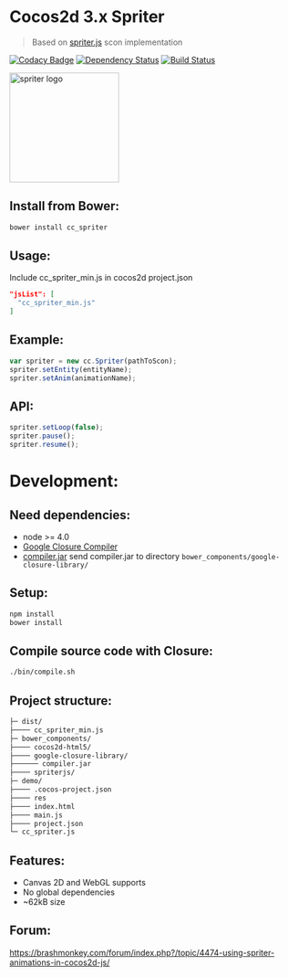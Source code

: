 # Cocos2d 3.x Spriter
> Based on [spriter.js](https://github.com/flyover/spriter.js) scon implementation 

[![Codacy Badge](https://api.codacy.com/project/badge/Grade/4023ff166364425d805232ac1518e4d9)](https://www.codacy.com/app/qertis/cc_spriter?utm_source=github.com&amp;utm_medium=referral&amp;utm_content=qertis/cc_spriter&amp;utm_campaign=Badge_Grade)
[![Dependency Status](https://david-dm.org/tewst/cc_spriter.svg)](https://david-dm.org/tewst/cc_spriter)
[![Build Status](https://travis-ci.org/qertis/cc_spriter.svg?branch=master)](https://travis-ci.org/qertis/cc_spriter)

<a href="http://www.brashmonkey.com/">
  <img title="spriter logo" src="https://pbs.twimg.com/profile_images/2556942741/yxn4f63yjqc74hyf2ylb.png" width="192">
</a>

Install from Bower:
-------------------
```sh
bower install cc_spriter
```

Usage:
------
Include cc_spriter_min.js in cocos2d project.json
```json
"jsList": [
  "cc_spriter_min.js"
]
```  

Example:
--------
```js
var spriter = new cc.Spriter(pathToScon);
spriter.setEntity(entityName);
spriter.setAnim(animationName);
```

API:
----
```js
spriter.setLoop(false);
spriter.pause();
spriter.resume();
```

Development:
===

Need dependencies:
-----------------------------
* node >= 4.0
* [Google Closure Compiler](https://developers.google.com/closure/compiler/)
* [compiler.jar](http://dl.google.com/closure-compiler/compiler-latest.zip) 
send compiler.jar to directory ```bower_components/google-closure-library/```

Setup:
------
```sh
npm install
bower install
```

Compile source code with Closure:
---------------------------------
```sh
./bin/compile.sh
```

Project structure:
------------------
```sh
├─ dist/
├──── cc_spriter_min.js
├─ bower_components/
├──── cocos2d-html5/
├──── google-closure-library/
├────── compiler.jar
├──── spriterjs/
├─ demo/
├──── .cocos-project.json
├──── res
├──── index.html
├──── main.js
├──── project.json
└─ cc_spriter.js
```

Features:
---------
* Canvas 2D and WebGL supports
* No global dependencies
* ~62kB size


Forum:
------
https://brashmonkey.com/forum/index.php?/topic/4474-using-spriter-animations-in-cocos2d-js/
